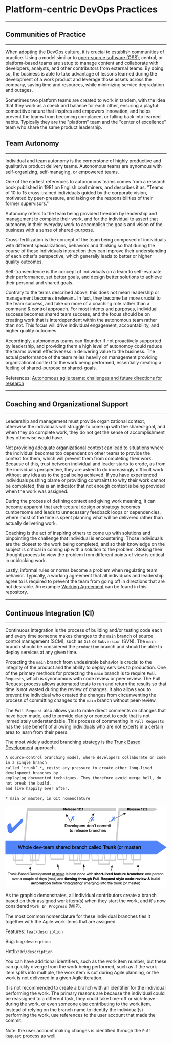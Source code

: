 # Platform-centric DevOps Practices

---

## Communities of Practice

---

When adopting the DevOps culture, it is crucial to establish communities of practice. Using a model similiar to [open-source software (OSS)](https://en.wikipedia.org/wiki/Open-source_software), central, or platform-based teams are setup to manage content and collaborate with developers, analysts, and other contributors from external teams. By doing so, the business is able to take advantage of lessons learned during the development of a work product and leverage those assets across the company, saving time and resources, while minimizing service degradation and outages.

Sometimes two platform teams are created to work in tandem, with the idea that they work as a check and balance for each other, ensuring a playful competitive nature that inspires and empowers innovation, and helps prevent the teams from becoming complacent or falling back into learned habits. Typically they are the "platform" team and the "center of excellence" team who share the same product leadership.

## Team Autonomy

---

Individual and team autonomy is the cornerstone of highly productive and qualitative product delivery teams. Autonomous teams are synomous with self-organizing, self-managing, or empowered teams.

One of the earliest references to autonomous teams comes from a research book published in 1981 on English coal miners, and describes it as: "Teams of 10 to 15 cross-trained individuals guided by the corporate vision, motivated by peer-pressure, and taking on the responsibilities of their former supervisors."

Autonomy refers to the team being provided freedom by leadership and management to complete their work, and for the individual to assert that autonomy in their everyday work to accomplish the goals and vision of the business with a sense of shared-purpose.

Cross-fertilization is the concept of the team being composed of individuals with different specializations, behaviors and thinking so that during the course of these individuals interaction they can improve their understanding of each other's perspective, which generally leads to better or higher quality outcomes.

Self-transendence is the concept of individuals on a team to self-evaluate their performance, set better goals, and design better solutions to achieve their personal and shared goals.

Contrary to the terms described above, this does not mean leadership or management becomes irrelevant. In fact, they become far more crucial to the team success, and take on more of a coaching role rather than a command & control approach. For most intents and purposes, individual success becomes shared team success, and the focus should be on creating work that is interdependent within the autonomous team rather than not. This focus will drive individual engagement, accountability, and higher quality outcomes.

Accordingly, autonomous teams can flounder if not proactively supported by leadership, and providing them a high level of autonomoy could reduce the teams overall effectiveness in delivering value to the business. The actual performance of the team relies heavily on management providing organizational context to the work being performed, essentially creating a feeling of shared-purpose or shared-goals.

References: [Autonomous agile teams: challenges and future directions for research](https://dl.acm.org/doi/10.1145/3234152.3234182)

---

## Coaching and Organizational Support

---

Leadership and management must provide organizational context, otherwise the individuals will struggle to come up with the shared-goal, and when they do complete work, they do not get the sense of accomplishment they otherwise would have.

Not providing adequate organizational context can lead to situations where the individual becomes too dependent on other teams to provide the context for them, which will prevent them from completing their work. Because of this, trust between individual and leader starts to erode, as from the individuals perspective, they are asked to do increasingly difficult work without any idea as to the goal being achieved. If you have experienced individuals pushing blame or providing constraints to why their work cannot be completed, this is an indicator that not enough context is being provided when the work was assigned.

During the process of defining context and giving work meaning, it can become apparent that architectural design or strategy becomes cumbersome and leads to unnecessary feedback loops or dependencies, where most of the time is spent planning what will be delivered rather than actually delivering work.

Coaching is the act of inspiring others to come up with solutions and pinpointing the challenge that individual is encountering. Those individuals are the closest to the work being completed, and so their knowledge on the subject is critical in coming up with a solution to the problem. Stoking their thought process to view the problem from different points of view is critical in unblocking work.

Lastly, informal rules or norms become a problem when regulating team behavior. Typically, a working agreement that all individuals and leadership agree to is required to prevent the team from going off in directions that are not desirable. An example [Working Agreement](Working-Agreement.md) can be found in this repository.

---

## Continuous Integration (CI)

---

Continuous integration is the process of building and/or testing code each and every time someone makes changes to the `main` branch of source control management (SCM), such as `Git` or `Subversion` (SVN). The `main` branch should be considered the `production` branch and should be able to deploy services at any given time.

Protecting the `main` branch from undesirable behavior is crucial to the integrity of the product and the ability to deploy services to production. One of the primary methods for protecting the `main` branch is to require `Pull Requests`, which is synonomous with code review or peer review. The Pull Request process allows automated tests to run and return the results so that time is not wasted during the review of changes. It also allows you to prevent the individual who created the changes from circumventing the process of committing changes to the `main` branch without peer-review.

The `Pull Request` also allows you to make direct comments on changes that have been made, and to provide clarity or context to code that is not immediately understandable. This process of commenting in `Pull Requests` has the side benefit of allowing individuals who are not experts in a certain area to learn from their peers.

The most widely adopted branching strategy is the [Trunk Based Development](https://trunkbaseddevelopment.com/) approach.

```
A source-control branching model, where developers collaborate on code in a single branch
called ‘trunk’ *, resist any pressure to create other long-lived development branches by
employing documented techniques. They therefore avoid merge hell, do not break the build,
and live happily ever after.

* main or master, in Git nomenclature
```

![Trunk-Based Development at Scale](trunk-development-at-scale.png)

As the graphic demonstrates, all individual contributors create a branch based on their assigned work item(s) when they start the work, and it's now considered `Work In Progress` (WIP). 

The most common nomenclature for these individual branches ties it together with the Agile work items that are assigned.

Features: `feat/description`

Bug: `bug/description`

Hotfix: `hf/description`

You can have additional identifiers, such as the work item number, but these can quickly diverge from the work being performed, such as if the work item splits into multiple, the work item is cut during Agile planning, or the work is not delivered in a given Agile iteration.

It is not recommended to create a branch with an identifier for the individual performing the work. The primary reasons are because the individual could be reassigned to a different task, they could take time-off or sick-leave during the work, or even someone else contributing to the work item. Instead of relying on the branch name to identify the individual(s) performing the work, use references to the user account that made the commit.

Note: the user account making changes is identified through the `Pull Request` process as well.
